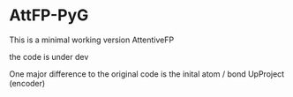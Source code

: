 # AttFP-PyG

This is a minimal working version AttentiveFP

the code is under dev

One major difference to the original code is the inital atom / bond UpProject (encoder)

